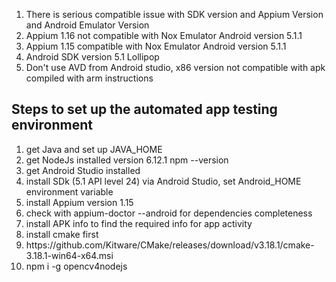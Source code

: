 

<ol>
 <li>There is serious compatible issue with SDK version and Appium Version and Android Emulator Version</li>
 <li>Appium 1.16 not compatible with Nox Emulator Android version 5.1.1</li>
 <li>Appium 1.15 compatible with Nox Emulator Android version 5.1.1</li>
 <li>Android SDK version 5.1 Lollipop</li>
 <li>Don't use AVD from Android studio, x86 version not compatible with apk compiled with arm instructions</li>
 </ol>
 
## Steps to set up the automated app testing environment
<ol>
<li>get Java and set up JAVA_HOME</li>
<li>get NodeJs installed version 6.12.1 npm --version</li>
<li>get Android Studio installed </li>
<li>install SDk (5.1 API level 24) via Android Studio, set Android_HOME environment variable</li>
<li>install Appium version 1.15</li>
<li>check with appium-doctor --android for dependencies completeness</li>
<li>install APK info to find the required info for app activity </li>
<li>install cmake first </li>
<li>https://github.com/Kitware/CMake/releases/download/v3.18.1/cmake-3.18.1-win64-x64.msi</li>
<li>npm i -g opencv4nodejs</li>
</ol>